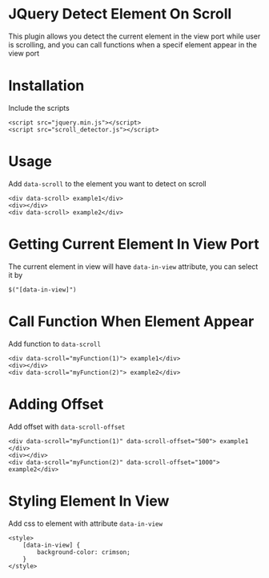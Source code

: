 <h1>
    JQuery Detect Element On Scroll
</h1>
<p>
    This plugin allows you detect the current element in the view port while user is scrolling, and you can call functions when a specif element appear in the view port
</p>
<h1>
    Installation
</h1>
<p>
    Include the scripts
</p>

```
<script src="jquery.min.js"></script>
<script src="scroll_detector.js"></script>

```
<h1>
    Usage
</h1>
<p>
    Add <code>data-scroll</code> to the element you want to detect on scroll
</p>

```
<div data-scroll> example1</div>
<div></div>
<div data-scroll> example2</div>
```
<h1>
    Getting Current Element In View Port
</h1>
<p>
    The current element in view will have <code>data-in-view</code> attribute, you can select it by
</p>

```
$("[data-in-view]")
```

<h1>
    Call Function When Element Appear
</h1>
<p>
    Add function to <code>data-scroll</code>
</p>

```
<div data-scroll="myFunction(1)"> example1</div>
<div></div>
<div data-scroll="myFunction(2)"> example2</div>
```

<h1>
    Adding Offset
</h1>
<p>
    Add offset with <code>data-scroll-offset</code>
</p>

```
<div data-scroll="myFunction(1)" data-scroll-offset="500"> example1 </div>
<div></div>
<div data-scroll="myFunction(2)" data-scroll-offset="1000"> example2</div>
```

<h1>
    Styling Element In View
</h1>
<p>
    Add css to element with attribute <code>data-in-view</code>
</p>

```
<style>
    [data-in-view] {
        background-color: crimson;
    }
</style>
```